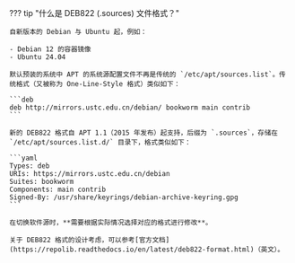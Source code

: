 <!-- markdownlint-disable MD041 -->
??? tip "什么是 DEB822 (.sources) 文件格式？"

    自新版本的 Debian 与 Ubuntu 起，例如：

    - Debian 12 的容器镜像
    - Ubuntu 24.04

    默认预装的系统中 APT 的系统源配置文件不再是传统的 `/etc/apt/sources.list`。传统格式（又被称为 One-Line-Style 格式）类似如下：

    ```deb
    deb http://mirrors.ustc.edu.cn/debian/ bookworm main contrib
    ```

    新的 DEB822 格式自 APT 1.1（2015 年发布）起支持，后缀为 `.sources`，存储在 `/etc/apt/sources.list.d/` 目录下，格式类似如下：

    ```yaml
    Types: deb
    URIs: https://mirrors.ustc.edu.cn/debian
    Suites: bookworm
    Components: main contrib
    Signed-By: /usr/share/keyrings/debian-archive-keyring.gpg
    ```

    在切换软件源时，**需要根据实际情况选择对应的格式进行修改**。

    关于 DEB822 格式的设计考虑，可以参考[官方文档](https://repolib.readthedocs.io/en/latest/deb822-format.html)（英文）。
